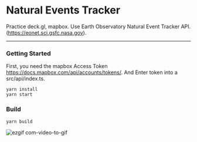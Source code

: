 # Natural Events Tracker

Practice deck.gl, mapbox. 
Use Earth Observatory Natural Event Tracker API. 
(https://eonet.sci.gsfc.nasa.gov). 

---
### Getting Started
First, you need the mapbox Access Token  
https://docs.mapbox.com/api/accounts/tokens/. 
And Enter token into a src/api/index.ts. 
```
yarn install
yarn start
```

### Build

```
yarn build
```
![ezgif com-video-to-gif](https://user-images.githubusercontent.com/37822075/102181971-d0229d00-3eee-11eb-8bcf-86d2ab33fbed.gif)
